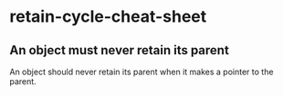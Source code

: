 # retain-cycle-cheat-sheet

## An object must never retain its parent

An object should never retain its parent when it makes a pointer to the parent.
